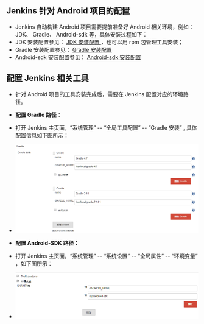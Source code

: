 ## Jenkins 针对 Android 项目的配置

- Jenkins 自动构建 Android 项目需要提前准备好 Android 相关环境，例如： JDK、 Gradle、 Android-sdk 等，具体安装过程如下：
- JDK 安装配置参见： [ JDK 安装配置 ](../envconfig/env-java-jdk-config.md)，也可以用 rpm 包管理工具安装；
- Gradle 安装配置参见： [ Gradle 安装配置 ](../envconfig/env-gradle-config.md)
- Android-sdk 安装配置参见： [ Android-sdk 安装配置 ](../envconfig/env-android-sdk-config.md)

## 配置 Jenkins 相关工具

- 针对 Android 项目的工具安装完成后，需要在 Jenkins 配置对应的环境路径。

- **配置 Gradle 路径：**
- 打开 Jenkins 主页面，“系统管理” -- “全局工具配置” -- “Gradle 安装” , 具体配置信息如下图所示：
- ![jenkins-android-a](../images/jenkins-android-a.png "jenkins 配置 Gradle 路径")

- **配置 Android-SDK 路径：**
- 打开 Jenkins 主页面，“系统管理” -- “系统设置” -- “全局属性” -- “环境变量” ，如下图所示：
- ![jenkins-android-b](../images/jenkins-android-b.png "Jenkins 配置 Android-sdk 路径")
